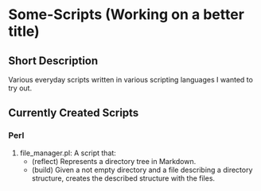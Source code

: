 # Some-Scripts (Working on a better title)

## Short Description
Various everyday scripts written in various scripting languages I wanted to try out.

## Currently Created Scripts
### Perl
1. file_manager.pl: A script that:
    - (reflect) Represents a directory tree in Markdown.
    - (build) Given a not empty directory and a file describing a directory structure, creates the described structure with the files.
